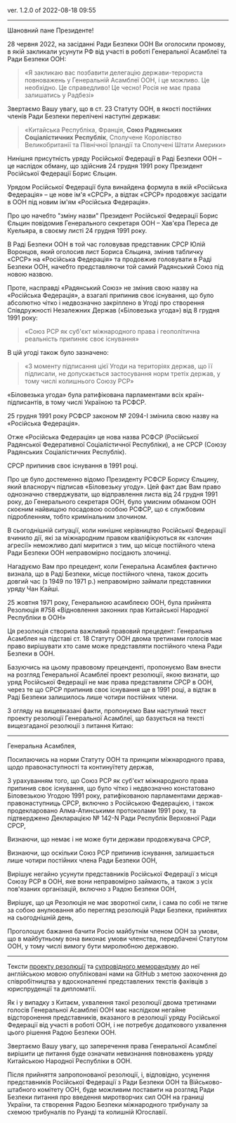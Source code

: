 ver. 1.2.0  of 2022-08-18 09:55 


------

Шановний пане Президенте!

28 червня 2022, на засіданні Ради Безпеки ООН Ви оголосили промову, в якій закликали усунути РФ від участі в роботі Генеральної Асамблеї та Ради Безпеки ООН:

> «Я закликаю вас позбавити делегацію держави-терориста повноважень у Генеральній Асамблеї ООН, і це можливо. Це необхідно. Це справедливо! Це чесно! Росія не має права залишатись у Радбезі»

Звертаємо Вашу увагу, що в ст. 23 Статуту ООН, в якості постійних членів Ради Безпеки перелічені наступні держави:

> «Китайська Республіка, Франція, **Союз Радянських Соціалістичних Республік**, Сполучене Королівство Великобританії та Північної Ірландії та Сполучені Штати Америки»

Нинішня присутність уряду Російської Федерації в Раді Безпеки ООН – це наслідок обману, що здійснив 24 грудня 1991 року Президент Російської Федерації Борис Єльцин.

Урядом Російської Федерації була винайдена формула в якій «Російська Федерація» – це нове ім'я «СРСР», а відтак «СРСР» продовжує засідати в ООН під новим ім'ям «Російська Федерація».

Про цю начебто "зміну назви" Президент Російської Федерації Борис Єльцин повідомив Генерального секретаря ООН – Хав'єра Переса де Куельяра, в своєму листі 24 грудня 1991 року.

В Раді Безпеки ООН в той час головував представник СРСР Юлій Воронцов, який оголосив лист Бориса Єльцина, змінив табличку «СРСР» на «Російська Федерація» та продовжив головувати в Раді Безпеки ООН, начебто представляючи той самий Радянський Союз під новою назвою.

Проте, насправді «Радянський Союз» не змінив свою назву на «Російська Федерація», а взагалі припинив своє існування, що було абсолютно чітко і недвозначно закріплено в Угоді про створення Співдружності Незалежних Держав («Біловезька угода») від 8 грудня 1991 року:

> «Союз РСР як суб'єкт міжнародного права і геополітична реальність припиняє своє існування»

В цій угоді також було зазначено:

> «З моменту  підписання цієї Угоди на територіях держав, що її підписали, не допускається застосування норм третіх держав, у тому числі колишнього Союзу РСР»

«Біловезька угода» була ратифікована парламентами всіх країн-підписантів, в тому числі Україною та РСФСР.

25 грудня 1991 року РСФСР законом № 2094-I змінила свою назву на «Російська Федерація».

Отже «Російська Федерація» це нова назва РСФСР (Російської Радянської Федеративної Соціалістичної Республіки), а не СРСР (Союзу Радянських Соціалістичних Республік).

СРСР припинив своє існування в 1991 році.

Про це було достеменно відомо Президенту РСФСР Борису Єльцину, який власноруч підписав «Біловезьку угоду».
Цей факт дає Вам право однозначно стверджувати, що відправлення листа від 24 грудня 1991 року,  до Генерального секретаря ООН, було умисним обманом ООН скоєним найвищою посадовою особою РСФСР, що є службовим підробленням, тобто кримінальним злочином.

В сьогоднішній ситуації, коли нинішнє керівництво Російської Федерації вчинило дії, які за міжнародним правом кваліфікуються як «злочин агресії» неможливо далі миритися з тим, що місце постійного члена Ради Безпеки ООН неправомірно посідають злочинці.

Нагадуємо Вам про прецедент, коли Генеральна Асамблея фактично визнала, що в Раді Безпеки, місце постійного члена, також досить довгий час (з 1949 по 1971 р.) неправомірно займали представники уряду Чан Кайші.

25 жовтня 1971 року, Генеральною асамблеєю ООН, була прийнята Резолюція #758 «Відновлення законних прав Китайської Народної Республіки в ООН»

Ця резолюція створила важливий правовий прецедент:
Генеральна Асамблея на підставі ст. 18 Статуту ООН двома третинами голосів має право вирішувати хто саме може представляти постійного члена Ради Безпеки в ООН.

Базуючись на цьому правовому преценденті, пропонуємо Вам внести на розгляд Генеральної Асамблеї проект резолюції, якою визнати, що уряд Російської Федерації не має права представляти СРСР в ООН, через те що СРСР припинив своє існування ще в 1991 році, а відтак в Раді Безпеки залишилось лише чотири постійних члени.

З огляду на вищевказані факти, пропонуємо Вам наступний текст проекту резолюції Генеральної Асамблеї, що базується на тексті вищезгаданої резолюції з питання Китаю:

--------------------------
Генеральна Асамблея,

Посилаючись на норми Статуту ООН та принципи міжнародного права, щодо правонаступності та континуїтету держав,

З урахуванням того, що Союз РСР як суб'єкт міжнародного права припинив своє існування, що було чітко і недвозначно констатовано Біловезькою Угодою 1991 року, ратифікованою парламентами держав-правонаступниць СРСР, включно з Російською Федерацією, і також продекларовано Алма-Атинськими протоколами 1991 року, та підтверджено Декларацією № 142-N Ради Республік Верховної Ради СРСР,

Визнаючи, що немає і не може бути держави продовжувача СРСР,

Визнаючи, що оскільки Союз РСР припинив існування, залишається лише чотири постійних члена Ради Безпеки ООН,

Вирішує негайно усунути представників Російської Федерації з місця Союзу РСР в ООН, яке вони неправомірно займають, а також з усіх пов'язаних організацій, включно з Радою Безпеки ООН,

Вирішує, що ця Резолюція не має зворотної сили, і сама по собі не тягне за собою анулювання або перегляд резолюцій Ради Безпеки, прийнятих на сьогоднішній день,

Проголошує бажання бачити Росію майбутнім членом ООН за умови, що в майбутньому вона виконає умови членства, передбачені Статутом ООН, у тому числі вимогу бути миролюбною державою.

--------------------------

Тексти [проекту резолюції](https://github.com/ageyev/un-su/blob/main/GA_Resolution.md) та [супровідного меморандуму](https://github.com/ageyev/un-su/blob/main/Explanatory_memorandum.md) до неї англійською мовою опубліковані нами на GitHub з метою заохочення до співробітництва у вдосконаленні представлених текстів фахівців з юриспруденції та дипломатії. 

Як і у випадку з Китаєм, ухвалення такої резолюції двома третинами голосів Генеральної Асамблеї ООН має наслідком негайне відсторонення представників, вказаного в резолюції уряду Російської Федерації від участі в роботі ООН, і не потребує додаткового ухвалення цього рішення Радою Безпеки ООН.

Звертаємо Вашу увагу, що заперечення права Генеральної Асамблеї вирішити це питання буде означати невизнання повноважень уряду Китайською Народної Республіки в ООН.

Після прийняття запропонованої резолюції, і, відповідно, усунення представників Російської Федерації з Ради Безпеки ООН та Військово-штабного комітету ООН, буде можливим поставити на розгляд Ради Безпеки питання про введення миротворчих сил ООН на границі України, та створення Радою Безпеки міжнародного трибуналу за схемою трибуналів по Руанді та колишній Югославії.

